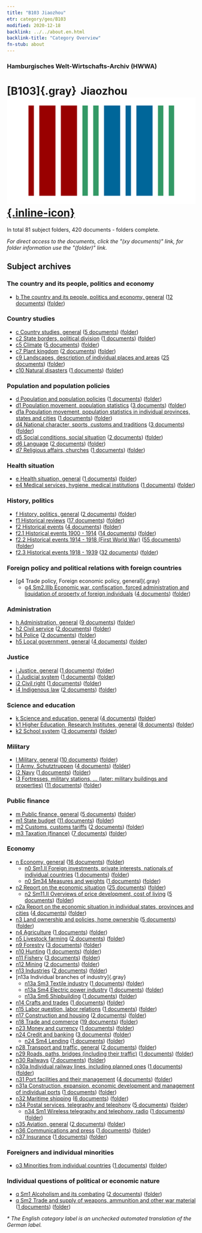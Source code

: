 ```yaml
---
title: "B103 Jiaozhou"
etr: category/geo/B103
modified: 2020-12-18
backlink: ../../about.en.html
backlink-title: "Category Overview"
fn-stub: about
---
```


### Hamburgisches Welt-Wirtschafts-Archiv (HWWA)
# [B103]{.gray}&#8201; Jiaozhou&#160; [![Wikidata item](/images/Wikidata-logo.svg){.inline-icon}](http://www.wikidata.org/entity/Q675321)





In total 81 subject folders, 420 documents - folders complete.

_For direct access to the documents, click the "(xy documents)" link, for folder information use the "(folder)" link._

## Subject archives



### The country and its people, politics and economy

- [b The country and its people, politics and economy, general](../../../subject/about.en.html#b) (<a href="https://dfg-viewer.de/show/?tx_dlf[id]=https://pm20.zbw.eu/mets/sh/1261xx/126163/1441xx/144196/public.mets.en.xml" target="_blank">12 documents</a>) ([folder](http://purl.org/pressemappe20/folder/sh/126163,144196))

### Country studies

- [c Country studies, general](../../../subject/about.en.html#c) (<a href="https://dfg-viewer.de/show/?tx_dlf[id]=https://pm20.zbw.eu/mets/sh/1261xx/126163/1441xx/144199/public.mets.en.xml" target="_blank">5 documents</a>) ([folder](http://purl.org/pressemappe20/folder/sh/126163,144199))
- [c2 State borders, political division](../../../subject/about.en.html#c2) (<a href="https://dfg-viewer.de/show/?tx_dlf[id]=https://pm20.zbw.eu/mets/sh/1261xx/126163/1442xx/144202/public.mets.en.xml" target="_blank">1 documents</a>) ([folder](http://purl.org/pressemappe20/folder/sh/126163,144202))
- [c5 Climate](../../../subject/about.en.html#c5) (<a href="https://dfg-viewer.de/show/?tx_dlf[id]=https://pm20.zbw.eu/mets/sh/1261xx/126163/1442xx/144209/public.mets.en.xml" target="_blank">5 documents</a>) ([folder](http://purl.org/pressemappe20/folder/sh/126163,144209))
- [c7 Plant kingdom](../../../subject/about.en.html#c7) (<a href="https://dfg-viewer.de/show/?tx_dlf[id]=https://pm20.zbw.eu/mets/sh/1261xx/126163/1442xx/144211/public.mets.en.xml" target="_blank">2 documents</a>) ([folder](http://purl.org/pressemappe20/folder/sh/126163,144211))
- [c9 Landscapes, description of individual places and areas](../../../subject/about.en.html#c9) (<a href="https://dfg-viewer.de/show/?tx_dlf[id]=https://pm20.zbw.eu/mets/sh/1261xx/126163/1442xx/144214/public.mets.en.xml" target="_blank">25 documents</a>) ([folder](http://purl.org/pressemappe20/folder/sh/126163,144214))
- [c10 Natural disasters](../../../subject/about.en.html#c10) (<a href="https://dfg-viewer.de/show/?tx_dlf[id]=https://pm20.zbw.eu/mets/sh/1261xx/126163/1442xx/144215/public.mets.en.xml" target="_blank">1 documents</a>) ([folder](http://purl.org/pressemappe20/folder/sh/126163,144215))

### Population and population policies

- [d Population and population policies](../../../subject/about.en.html#d) (<a href="https://dfg-viewer.de/show/?tx_dlf[id]=https://pm20.zbw.eu/mets/sh/1261xx/126163/1442xx/144221/public.mets.en.xml" target="_blank">1 documents</a>) ([folder](http://purl.org/pressemappe20/folder/sh/126163,144221))
- [d1 Population movement, population statistics](../../../subject/about.en.html#d1) (<a href="https://dfg-viewer.de/show/?tx_dlf[id]=https://pm20.zbw.eu/mets/sh/1261xx/126163/1442xx/144222/public.mets.en.xml" target="_blank">3 documents</a>) ([folder](http://purl.org/pressemappe20/folder/sh/126163,144222))
- [d1a Population movement, population statistics in individual provinces, states and cities](../../../subject/about.en.html#d1a) (<a href="https://dfg-viewer.de/show/?tx_dlf[id]=https://pm20.zbw.eu/mets/sh/1261xx/126163/1442xx/144225/public.mets.en.xml" target="_blank">1 documents</a>) ([folder](http://purl.org/pressemappe20/folder/sh/126163,144225))
- [d4 National character, sports, customs and traditions](../../../subject/about.en.html#d4) (<a href="https://dfg-viewer.de/show/?tx_dlf[id]=https://pm20.zbw.eu/mets/sh/1261xx/126163/1442xx/144228/public.mets.en.xml" target="_blank">3 documents</a>) ([folder](http://purl.org/pressemappe20/folder/sh/126163,144228))
- [d5 Social conditions, social situation](../../../subject/about.en.html#d5) (<a href="https://dfg-viewer.de/show/?tx_dlf[id]=https://pm20.zbw.eu/mets/sh/1261xx/126163/1442xx/144233/public.mets.en.xml" target="_blank">2 documents</a>) ([folder](http://purl.org/pressemappe20/folder/sh/126163,144233))
- [d6 Language](../../../subject/about.en.html#d6) (<a href="https://dfg-viewer.de/show/?tx_dlf[id]=https://pm20.zbw.eu/mets/sh/1261xx/126163/1442xx/144239/public.mets.en.xml" target="_blank">2 documents</a>) ([folder](http://purl.org/pressemappe20/folder/sh/126163,144239))
- [d7 Religious affairs, churches](../../../subject/about.en.html#d7) (<a href="https://dfg-viewer.de/show/?tx_dlf[id]=https://pm20.zbw.eu/mets/sh/1261xx/126163/1442xx/144241/public.mets.en.xml" target="_blank">1 documents</a>) ([folder](http://purl.org/pressemappe20/folder/sh/126163,144241))

### Health situation

- [e Health situation, general](../../../subject/about.en.html#e) (<a href="https://dfg-viewer.de/show/?tx_dlf[id]=https://pm20.zbw.eu/mets/sh/1261xx/126163/1442xx/144264/public.mets.en.xml" target="_blank">1 documents</a>) ([folder](http://purl.org/pressemappe20/folder/sh/126163,144264))
- [e4 Medical services, hygiene, medical institutions](../../../subject/about.en.html#e4) (<a href="https://dfg-viewer.de/show/?tx_dlf[id]=https://pm20.zbw.eu/mets/sh/1261xx/126163/1442xx/144266/public.mets.en.xml" target="_blank">1 documents</a>) ([folder](http://purl.org/pressemappe20/folder/sh/126163,144266))

### History, politics

- [f History, politics, general](../../../subject/about.en.html#f) (<a href="https://dfg-viewer.de/show/?tx_dlf[id]=https://pm20.zbw.eu/mets/sh/1261xx/126163/1442xx/144282/public.mets.en.xml" target="_blank">2 documents</a>) ([folder](http://purl.org/pressemappe20/folder/sh/126163,144282))
- [f1 Historical reviews](../../../subject/about.en.html#f1) (<a href="https://dfg-viewer.de/show/?tx_dlf[id]=https://pm20.zbw.eu/mets/sh/1261xx/126163/1442xx/144283/public.mets.en.xml" target="_blank">17 documents</a>) ([folder](http://purl.org/pressemappe20/folder/sh/126163,144283))
- [f2 Historical events](../../../subject/about.en.html#f2) (<a href="https://dfg-viewer.de/show/?tx_dlf[id]=https://pm20.zbw.eu/mets/sh/1261xx/126163/1442xx/144286/public.mets.en.xml" target="_blank">4 documents</a>) ([folder](http://purl.org/pressemappe20/folder/sh/126163,144286))
- [f2.1 Historical events 1900 - 1914](../../../subject/about.en.html#f2.1) (<a href="https://dfg-viewer.de/show/?tx_dlf[id]=https://pm20.zbw.eu/mets/sh/1261xx/126163/1813xx/181392/public.mets.en.xml" target="_blank">14 documents</a>) ([folder](http://purl.org/pressemappe20/folder/sh/126163,181392))
- [f2.2 Historical events 1914 - 1918 (First World War)](../../../subject/about.en.html#f2.2) (<a href="https://dfg-viewer.de/show/?tx_dlf[id]=https://pm20.zbw.eu/mets/sh/1261xx/126163/1813xx/181360/public.mets.en.xml" target="_blank">55 documents</a>) ([folder](http://purl.org/pressemappe20/folder/sh/126163,181360))
- [f2.3 Historical events 1918 - 1939](../../../subject/about.en.html#f2.3) (<a href="https://dfg-viewer.de/show/?tx_dlf[id]=https://pm20.zbw.eu/mets/sh/1261xx/126163/1813xx/181391/public.mets.en.xml" target="_blank">32 documents</a>) ([folder](http://purl.org/pressemappe20/folder/sh/126163,181391))

### Foreign policy and political relations with foreign countries

- [g4 Trade policy, Foreign economic policy, general]{.gray}
  - [g4 Sm2.IIIb Economic war, confiscation, forced administration and liquidation of property of foreign individuals](../../../subject/about.en.html#g4_Sm2.IIIb) (<a href="https://dfg-viewer.de/show/?tx_dlf[id]=https://pm20.zbw.eu/mets/sh/1261xx/126163/1444xx/144477/public.mets.en.xml" target="_blank">4 documents</a>) ([folder](http://purl.org/pressemappe20/folder/sh/126163,144477))

### Administration

- [h Administration, general](../../../subject/about.en.html#h) (<a href="https://dfg-viewer.de/show/?tx_dlf[id]=https://pm20.zbw.eu/mets/sh/1261xx/126163/1446xx/144659/public.mets.en.xml" target="_blank">9 documents</a>) ([folder](http://purl.org/pressemappe20/folder/sh/126163,144659))
- [h2 Civil service](../../../subject/about.en.html#h2) (<a href="https://dfg-viewer.de/show/?tx_dlf[id]=https://pm20.zbw.eu/mets/sh/1261xx/126163/1446xx/144661/public.mets.en.xml" target="_blank">2 documents</a>) ([folder](http://purl.org/pressemappe20/folder/sh/126163,144661))
- [h4 Police](../../../subject/about.en.html#h4) (<a href="https://dfg-viewer.de/show/?tx_dlf[id]=https://pm20.zbw.eu/mets/sh/1261xx/126163/1446xx/144666/public.mets.en.xml" target="_blank">2 documents</a>) ([folder](http://purl.org/pressemappe20/folder/sh/126163,144666))
- [h5 Local government, general](../../../subject/about.en.html#h5) (<a href="https://dfg-viewer.de/show/?tx_dlf[id]=https://pm20.zbw.eu/mets/sh/1261xx/126163/1446xx/144673/public.mets.en.xml" target="_blank">4 documents</a>) ([folder](http://purl.org/pressemappe20/folder/sh/126163,144673))

### Justice

- [i Justice, general](../../../subject/about.en.html#i) (<a href="https://dfg-viewer.de/show/?tx_dlf[id]=https://pm20.zbw.eu/mets/sh/1261xx/126163/1446xx/144694/public.mets.en.xml" target="_blank">1 documents</a>) ([folder](http://purl.org/pressemappe20/folder/sh/126163,144694))
- [i1 Judicial system](../../../subject/about.en.html#i1) (<a href="https://dfg-viewer.de/show/?tx_dlf[id]=https://pm20.zbw.eu/mets/sh/1261xx/126163/1446xx/144695/public.mets.en.xml" target="_blank">1 documents</a>) ([folder](http://purl.org/pressemappe20/folder/sh/126163,144695))
- [i2 Civil right](../../../subject/about.en.html#i2) (<a href="https://dfg-viewer.de/show/?tx_dlf[id]=https://pm20.zbw.eu/mets/sh/1261xx/126163/1447xx/144701/public.mets.en.xml" target="_blank">1 documents</a>) ([folder](http://purl.org/pressemappe20/folder/sh/126163,144701))
- [i4 Indigenous law](../../../subject/about.en.html#i4) (<a href="https://dfg-viewer.de/show/?tx_dlf[id]=https://pm20.zbw.eu/mets/sh/1261xx/126163/1447xx/144709/public.mets.en.xml" target="_blank">2 documents</a>) ([folder](http://purl.org/pressemappe20/folder/sh/126163,144709))

### Science and education

- [k Science and education, general](../../../subject/about.en.html#k) (<a href="https://dfg-viewer.de/show/?tx_dlf[id]=https://pm20.zbw.eu/mets/sh/1261xx/126163/1447xx/144713/public.mets.en.xml" target="_blank">4 documents</a>) ([folder](http://purl.org/pressemappe20/folder/sh/126163,144713))
- [k1 Higher Education, Research Institutes, general](../../../subject/about.en.html#k1) (<a href="https://dfg-viewer.de/show/?tx_dlf[id]=https://pm20.zbw.eu/mets/sh/1261xx/126163/1447xx/144714/public.mets.en.xml" target="_blank">8 documents</a>) ([folder](http://purl.org/pressemappe20/folder/sh/126163,144714))
- [k2 School system](../../../subject/about.en.html#k2) (<a href="https://dfg-viewer.de/show/?tx_dlf[id]=https://pm20.zbw.eu/mets/sh/1261xx/126163/1447xx/144739/public.mets.en.xml" target="_blank">3 documents</a>) ([folder](http://purl.org/pressemappe20/folder/sh/126163,144739))

### Military

- [l Military, general](../../../subject/about.en.html#l) (<a href="https://dfg-viewer.de/show/?tx_dlf[id]=https://pm20.zbw.eu/mets/sh/1261xx/126163/1447xx/144762/public.mets.en.xml" target="_blank">10 documents</a>) ([folder](http://purl.org/pressemappe20/folder/sh/126163,144762))
- [l1 Army, Schutztruppen](../../../subject/about.en.html#l1) (<a href="https://dfg-viewer.de/show/?tx_dlf[id]=https://pm20.zbw.eu/mets/sh/1261xx/126163/1447xx/144763/public.mets.en.xml" target="_blank">4 documents</a>) ([folder](http://purl.org/pressemappe20/folder/sh/126163,144763))
- [l2 Navy](../../../subject/about.en.html#l2) (<a href="https://dfg-viewer.de/show/?tx_dlf[id]=https://pm20.zbw.eu/mets/sh/1261xx/126163/1447xx/144768/public.mets.en.xml" target="_blank">1 documents</a>) ([folder](http://purl.org/pressemappe20/folder/sh/126163,144768))
- [l3 Fortresses, military stations, ... (later: military buildings and properties)](../../../subject/about.en.html#l3) (<a href="https://dfg-viewer.de/show/?tx_dlf[id]=https://pm20.zbw.eu/mets/sh/1261xx/126163/1447xx/144773/public.mets.en.xml" target="_blank">11 documents</a>) ([folder](http://purl.org/pressemappe20/folder/sh/126163,144773))

### Public finance

- [m Public finance, general](../../../subject/about.en.html#m) (<a href="https://dfg-viewer.de/show/?tx_dlf[id]=https://pm20.zbw.eu/mets/sh/1261xx/126163/1448xx/144809/public.mets.en.xml" target="_blank">5 documents</a>) ([folder](http://purl.org/pressemappe20/folder/sh/126163,144809))
- [m1 State budget](../../../subject/about.en.html#m1) (<a href="https://dfg-viewer.de/show/?tx_dlf[id]=https://pm20.zbw.eu/mets/sh/1261xx/126163/1448xx/144810/public.mets.en.xml" target="_blank">11 documents</a>) ([folder](http://purl.org/pressemappe20/folder/sh/126163,144810))
- [m2 Customs, customs tariffs](../../../subject/about.en.html#m2) (<a href="https://dfg-viewer.de/show/?tx_dlf[id]=https://pm20.zbw.eu/mets/sh/1261xx/126163/1448xx/144850/public.mets.en.xml" target="_blank">2 documents</a>) ([folder](http://purl.org/pressemappe20/folder/sh/126163,144850))
- [m3 Taxation (finance)](../../../subject/about.en.html#m3) (<a href="https://dfg-viewer.de/show/?tx_dlf[id]=https://pm20.zbw.eu/mets/sh/1261xx/126163/1448xx/144868/public.mets.en.xml" target="_blank">7 documents</a>) ([folder](http://purl.org/pressemappe20/folder/sh/126163,144868))

### Economy

- [n Economy, general](../../../subject/about.en.html#n) (<a href="https://dfg-viewer.de/show/?tx_dlf[id]=https://pm20.zbw.eu/mets/sh/1261xx/126163/1449xx/144930/public.mets.en.xml" target="_blank">16 documents</a>) ([folder](http://purl.org/pressemappe20/folder/sh/126163,144930))
  - [n0 Sm1.II Foreign investments, private interests, nationals of individual countries](../../../subject/about.en.html#n0_Sm1.II) (<a href="https://dfg-viewer.de/show/?tx_dlf[id]=https://pm20.zbw.eu/mets/sh/1261xx/126163/1457xx/145775/public.mets.en.xml" target="_blank">1 documents</a>) ([folder](http://purl.org/pressemappe20/folder/sh/126163,145775))
  - [n0 Sm34 Measures and weights](../../../subject/about.en.html#n0_Sm34) (<a href="https://dfg-viewer.de/show/?tx_dlf[id]=https://pm20.zbw.eu/mets/sh/1261xx/126163/1458xx/145830/public.mets.en.xml" target="_blank">1 documents</a>) ([folder](http://purl.org/pressemappe20/folder/sh/126163,145830))
- [n2 Report on the economic situation](../../../subject/about.en.html#n2) (<a href="https://dfg-viewer.de/show/?tx_dlf[id]=https://pm20.zbw.eu/mets/sh/1261xx/126163/1449xx/144972/public.mets.en.xml" target="_blank">25 documents</a>) ([folder](http://purl.org/pressemappe20/folder/sh/126163,144972))
  - [n2 Sm11.II Overviews of price development, cost of living](../../../subject/about.en.html#n2_Sm11.II) (<a href="https://dfg-viewer.de/show/?tx_dlf[id]=https://pm20.zbw.eu/mets/sh/1261xx/126163/1450xx/145003/public.mets.en.xml" target="_blank">5 documents</a>) ([folder](http://purl.org/pressemappe20/folder/sh/126163,145003))
- [n2a Report on the economic situation in individual states, provinces and cities](../../../subject/about.en.html#n2a) (<a href="https://dfg-viewer.de/show/?tx_dlf[id]=https://pm20.zbw.eu/mets/sh/1261xx/126163/1450xx/145026/public.mets.en.xml" target="_blank">4 documents</a>) ([folder](http://purl.org/pressemappe20/folder/sh/126163,145026))
- [n3 Land ownership and policies, home ownership](../../../subject/about.en.html#n3) (<a href="https://dfg-viewer.de/show/?tx_dlf[id]=https://pm20.zbw.eu/mets/sh/1261xx/126163/1450xx/145027/public.mets.en.xml" target="_blank">5 documents</a>) ([folder](http://purl.org/pressemappe20/folder/sh/126163,145027))
- [n4 Agriculture](../../../subject/about.en.html#n4) (<a href="https://dfg-viewer.de/show/?tx_dlf[id]=https://pm20.zbw.eu/mets/sh/1261xx/126163/1450xx/145048/public.mets.en.xml" target="_blank">1 documents</a>) ([folder](http://purl.org/pressemappe20/folder/sh/126163,145048))
- [n5 Livestock farming](../../../subject/about.en.html#n5) (<a href="https://dfg-viewer.de/show/?tx_dlf[id]=https://pm20.zbw.eu/mets/sh/1261xx/126163/1450xx/145069/public.mets.en.xml" target="_blank">2 documents</a>) ([folder](http://purl.org/pressemappe20/folder/sh/126163,145069))
- [n9 Forestry](../../../subject/about.en.html#n9) (<a href="https://dfg-viewer.de/show/?tx_dlf[id]=https://pm20.zbw.eu/mets/sh/1261xx/126163/1450xx/145074/public.mets.en.xml" target="_blank">3 documents</a>) ([folder](http://purl.org/pressemappe20/folder/sh/126163,145074))
- [n10 Hunting](../../../subject/about.en.html#n10) (<a href="https://dfg-viewer.de/show/?tx_dlf[id]=https://pm20.zbw.eu/mets/sh/1261xx/126163/1450xx/145075/public.mets.en.xml" target="_blank">1 documents</a>) ([folder](http://purl.org/pressemappe20/folder/sh/126163,145075))
- [n11 Fishery](../../../subject/about.en.html#n11) (<a href="https://dfg-viewer.de/show/?tx_dlf[id]=https://pm20.zbw.eu/mets/sh/1261xx/126163/1450xx/145076/public.mets.en.xml" target="_blank">3 documents</a>) ([folder](http://purl.org/pressemappe20/folder/sh/126163,145076))
- [n12 Mining](../../../subject/about.en.html#n12) (<a href="https://dfg-viewer.de/show/?tx_dlf[id]=https://pm20.zbw.eu/mets/sh/1261xx/126163/1450xx/145083/public.mets.en.xml" target="_blank">2 documents</a>) ([folder](http://purl.org/pressemappe20/folder/sh/126163,145083))
- [n13 Industries](../../../subject/about.en.html#n13) (<a href="https://dfg-viewer.de/show/?tx_dlf[id]=https://pm20.zbw.eu/mets/sh/1261xx/126163/1450xx/145098/public.mets.en.xml" target="_blank">2 documents</a>) ([folder](http://purl.org/pressemappe20/folder/sh/126163,145098))
- [n13a Individual branches of industry]{.gray}
  - [n13a Sm3 Textile industry](../../../subject/about.en.html#n13a_Sm3) (<a href="https://dfg-viewer.de/show/?tx_dlf[id]=https://pm20.zbw.eu/mets/sh/1261xx/126163/1451xx/145119/public.mets.en.xml" target="_blank">1 documents</a>) ([folder](http://purl.org/pressemappe20/folder/sh/126163,145119))
  - [n13a Sm4 Electric power industry](../../../subject/about.en.html#n13a_Sm4) (<a href="https://dfg-viewer.de/show/?tx_dlf[id]=https://pm20.zbw.eu/mets/sh/1261xx/126163/1451xx/145120/public.mets.en.xml" target="_blank">1 documents</a>) ([folder](http://purl.org/pressemappe20/folder/sh/126163,145120))
  - [n13a Sm6 Shipbuilding](../../../subject/about.en.html#n13a_Sm6) (<a href="https://dfg-viewer.de/show/?tx_dlf[id]=https://pm20.zbw.eu/mets/sh/1261xx/126163/1618xx/161867/public.mets.en.xml" target="_blank">1 documents</a>) ([folder](http://purl.org/pressemappe20/folder/sh/126163,161867))
- [n14 Crafts and trades](../../../subject/about.en.html#n14) (<a href="https://dfg-viewer.de/show/?tx_dlf[id]=https://pm20.zbw.eu/mets/sh/1261xx/126163/1451xx/145135/public.mets.en.xml" target="_blank">1 documents</a>) ([folder](http://purl.org/pressemappe20/folder/sh/126163,145135))
- [n15 Labor question, labor relations](../../../subject/about.en.html#n15) (<a href="https://dfg-viewer.de/show/?tx_dlf[id]=https://pm20.zbw.eu/mets/sh/1261xx/126163/1451xx/145155/public.mets.en.xml" target="_blank">1 documents</a>) ([folder](http://purl.org/pressemappe20/folder/sh/126163,145155))
- [n17 Construction and housing](../../../subject/about.en.html#n17) (<a href="https://dfg-viewer.de/show/?tx_dlf[id]=https://pm20.zbw.eu/mets/sh/1261xx/126163/1452xx/145250/public.mets.en.xml" target="_blank">2 documents</a>) ([folder](http://purl.org/pressemappe20/folder/sh/126163,145250))
- [n18 Trade and commerce](../../../subject/about.en.html#n18) (<a href="https://dfg-viewer.de/show/?tx_dlf[id]=https://pm20.zbw.eu/mets/sh/1261xx/126163/1452xx/145262/public.mets.en.xml" target="_blank">19 documents</a>) ([folder](http://purl.org/pressemappe20/folder/sh/126163,145262))
- [n23 Money and currency](../../../subject/about.en.html#n23) (<a href="https://dfg-viewer.de/show/?tx_dlf[id]=https://pm20.zbw.eu/mets/sh/1261xx/126163/1453xx/145305/public.mets.en.xml" target="_blank">1 documents</a>) ([folder](http://purl.org/pressemappe20/folder/sh/126163,145305))
- [n24 Credit and banking](../../../subject/about.en.html#n24) (<a href="https://dfg-viewer.de/show/?tx_dlf[id]=https://pm20.zbw.eu/mets/sh/1261xx/126163/1453xx/145339/public.mets.en.xml" target="_blank">3 documents</a>) ([folder](http://purl.org/pressemappe20/folder/sh/126163,145339))
  - [n24 Sm4 Lending](../../../subject/about.en.html#n24_Sm4) (<a href="https://dfg-viewer.de/show/?tx_dlf[id]=https://pm20.zbw.eu/mets/sh/1261xx/126163/1617xx/161752/public.mets.en.xml" target="_blank">1 documents</a>) ([folder](http://purl.org/pressemappe20/folder/sh/126163,161752))
- [n28 Transport and traffic, general](../../../subject/about.en.html#n28) (<a href="https://dfg-viewer.de/show/?tx_dlf[id]=https://pm20.zbw.eu/mets/sh/1261xx/126163/1455xx/145509/public.mets.en.xml" target="_blank">2 documents</a>) ([folder](http://purl.org/pressemappe20/folder/sh/126163,145509))
- [n29 Roads, paths, bridges (including their traffic)](../../../subject/about.en.html#n29) (<a href="https://dfg-viewer.de/show/?tx_dlf[id]=https://pm20.zbw.eu/mets/sh/1261xx/126163/1455xx/145524/public.mets.en.xml" target="_blank">1 documents</a>) ([folder](http://purl.org/pressemappe20/folder/sh/126163,145524))
- [n30 Railways](../../../subject/about.en.html#n30) (<a href="https://dfg-viewer.de/show/?tx_dlf[id]=https://pm20.zbw.eu/mets/sh/1261xx/126163/1455xx/145531/public.mets.en.xml" target="_blank">7 documents</a>) ([folder](http://purl.org/pressemappe20/folder/sh/126163,145531))
- [n30a Individual railway lines, including planned ones](../../../subject/about.en.html#n30a) (<a href="https://dfg-viewer.de/show/?tx_dlf[id]=https://pm20.zbw.eu/mets/sh/1261xx/126163/1455xx/145556/public.mets.en.xml" target="_blank">1 documents</a>) ([folder](http://purl.org/pressemappe20/folder/sh/126163,145556))
- [n31 Port facilities and their management](../../../subject/about.en.html#n31) (<a href="https://dfg-viewer.de/show/?tx_dlf[id]=https://pm20.zbw.eu/mets/sh/1261xx/126163/1455xx/145563/public.mets.en.xml" target="_blank">4 documents</a>) ([folder](http://purl.org/pressemappe20/folder/sh/126163,145563))
- [n31a Construction, expansion, economic development and management of individual ports](../../../subject/about.en.html#n31a) (<a href="https://dfg-viewer.de/show/?tx_dlf[id]=https://pm20.zbw.eu/mets/sh/1261xx/126163/1455xx/145565/public.mets.en.xml" target="_blank">1 documents</a>) ([folder](http://purl.org/pressemappe20/folder/sh/126163,145565))
- [n32 Maritime shipping](../../../subject/about.en.html#n32) (<a href="https://dfg-viewer.de/show/?tx_dlf[id]=https://pm20.zbw.eu/mets/sh/1261xx/126163/1455xx/145567/public.mets.en.xml" target="_blank">6 documents</a>) ([folder](http://purl.org/pressemappe20/folder/sh/126163,145567))
- [n34 Postal services, telegraphy and telephony](../../../subject/about.en.html#n34) (<a href="https://dfg-viewer.de/show/?tx_dlf[id]=https://pm20.zbw.eu/mets/sh/1261xx/126163/1456xx/145662/public.mets.en.xml" target="_blank">5 documents</a>) ([folder](http://purl.org/pressemappe20/folder/sh/126163,145662))
  - [n34 Sm1 Wireless telegraphy and telephony, radio](../../../subject/about.en.html#n34_Sm1) (<a href="https://dfg-viewer.de/show/?tx_dlf[id]=https://pm20.zbw.eu/mets/sh/1261xx/126163/1456xx/145663/public.mets.en.xml" target="_blank">1 documents</a>) ([folder](http://purl.org/pressemappe20/folder/sh/126163,145663))
- [n35 Aviation, general](../../../subject/about.en.html#n35) (<a href="https://dfg-viewer.de/show/?tx_dlf[id]=https://pm20.zbw.eu/mets/sh/1261xx/126163/1456xx/145681/public.mets.en.xml" target="_blank">2 documents</a>) ([folder](http://purl.org/pressemappe20/folder/sh/126163,145681))
- [n36 Communications and press](../../../subject/about.en.html#n36) (<a href="https://dfg-viewer.de/show/?tx_dlf[id]=https://pm20.zbw.eu/mets/sh/1261xx/126163/1457xx/145707/public.mets.en.xml" target="_blank">1 documents</a>) ([folder](http://purl.org/pressemappe20/folder/sh/126163,145707))
- [n37 Insurance](../../../subject/about.en.html#n37) (<a href="https://dfg-viewer.de/show/?tx_dlf[id]=https://pm20.zbw.eu/mets/sh/1261xx/126163/1457xx/145723/public.mets.en.xml" target="_blank">1 documents</a>) ([folder](http://purl.org/pressemappe20/folder/sh/126163,145723))

### Foreigners and individual minorities

- [o3 Minorities from individual countries](../../../subject/about.en.html#o3) (<a href="https://dfg-viewer.de/show/?tx_dlf[id]=https://pm20.zbw.eu/mets/sh/1261xx/126163/1822xx/182220/public.mets.en.xml" target="_blank">1 documents</a>) ([folder](http://purl.org/pressemappe20/folder/sh/126163,182220))

### Individual questions of political or economic nature

- [q Sm1 Alcoholism and its combating](../../../subject/about.en.html#q_Sm1) (<a href="https://dfg-viewer.de/show/?tx_dlf[id]=https://pm20.zbw.eu/mets/sh/1261xx/126163/1459xx/145941/public.mets.en.xml" target="_blank">2 documents</a>) ([folder](http://purl.org/pressemappe20/folder/sh/126163,145941))
- [q Sm2 Trade and supply of weapons, ammunition and other war material](../../../subject/about.en.html#q_Sm2) (<a href="https://dfg-viewer.de/show/?tx_dlf[id]=https://pm20.zbw.eu/mets/sh/1261xx/126163/1604xx/160420/public.mets.en.xml" target="_blank">1 documents</a>) ([folder](http://purl.org/pressemappe20/folder/sh/126163,160420))


_* The English category label is an unchecked automated translation of the German label._

